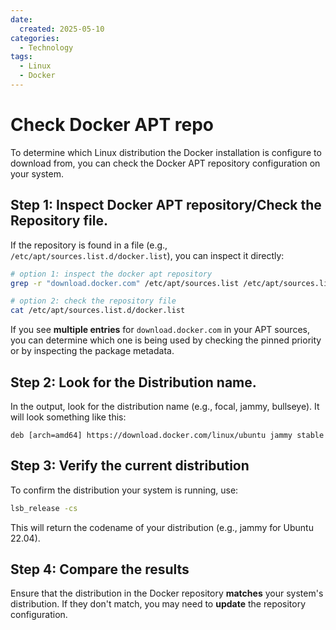 ```yaml
---
date:
  created: 2025-05-10
categories:
  - Technology
tags:
  - Linux
  - Docker
---
```


# Check Docker APT repo

To determine which Linux distribution the Docker installation is configure to download from, you can check the Docker APT repository configuration on your system.

<!-- more -->

## Step 1: **Inspect Docker APT repository**/**Check the Repository** file.

If the repository is found in a file (e.g., `/etc/apt/sources.list.d/docker.list`), you can inspect it directly:

```bash
# option 1: inspect the docker apt repository
grep -r "download.docker.com" /etc/apt/sources.list /etc/apt/sources.list.d/

# option 2: check the repository file
cat /etc/apt/sources.list.d/docker.list
```

If you see **multiple entries** for `download.docker.com` in your APT sources, you can determine which one is being used by checking the pinned priority or by inspecting the package metadata.


## Step 2: Look for the Distribution name.

In the output, look for the distribution name (e.g., focal, jammy, bullseye). It will look something like this:

```text
deb [arch=amd64] https://download.docker.com/linux/ubuntu jammy stable
```

## Step 3: Verify the current distribution

To confirm the distribution your system is running, use:

```bash
lsb_release -cs
```

This will return the codename of your distribution (e.g., jammy for Ubuntu 22.04).

## Step 4: Compare the results

Ensure that the distribution in the Docker repository **matches** your system's distribution. If they don't match, you may need to **update** the repository configuration.
